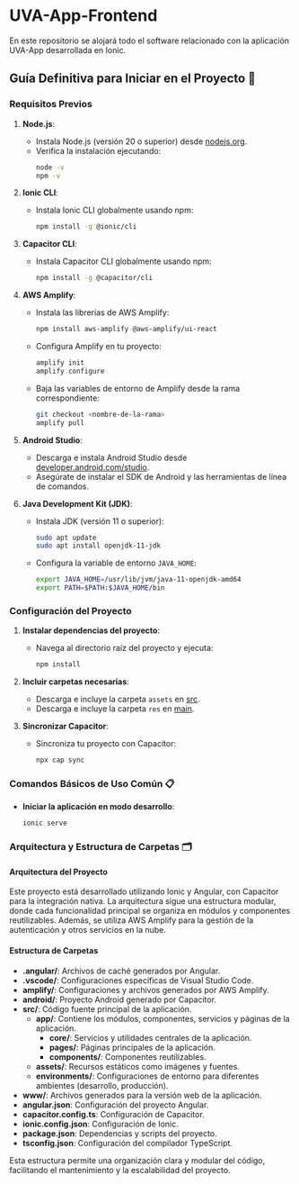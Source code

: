 # UVA-App-Frontend

En este repositorio se alojará todo el software relacionado con la aplicación UVA-App desarrollada en Ionic.

## Guía Definitiva para Iniciar en el Proyecto 🚀

### Requisitos Previos

1. **Node.js**:
   - Instala Node.js (versión 20 o superior) desde [nodejs.org](https://nodejs.org/).
   - Verifica la instalación ejecutando:
     ```sh
     node -v
     npm -v
     ```

2. **Ionic CLI**:
   - Instala Ionic CLI globalmente usando npm:
     ```sh
     npm install -g @ionic/cli
     ```

3. **Capacitor CLI**:
   - Instala Capacitor CLI globalmente usando npm:
     ```sh
     npm install -g @capacitor/cli
     ```

4. **AWS Amplify**:
   - Instala las librerías de AWS Amplify:
     ```sh
     npm install aws-amplify @aws-amplify/ui-react
     ```
   - Configura Amplify en tu proyecto:
     ```sh
     amplify init
     amplify configure
     ```
   - Baja las variables de entorno de Amplify desde la rama correspondiente:
     ```sh
     git checkout <nombre-de-la-rama>
     amplify pull
     ```

5. **Android Studio**:
   - Descarga e instala Android Studio desde [developer.android.com/studio](https://developer.android.com/studio).
   - Asegúrate de instalar el SDK de Android y las herramientas de línea de comandos.

6. **Java Development Kit (JDK)**:
   - Instala JDK (versión 11 o superior):
     ```sh
     sudo apt update
     sudo apt install openjdk-11-jdk
     ```
   - Configura la variable de entorno `JAVA_HOME`:
     ```sh
     export JAVA_HOME=/usr/lib/jvm/java-11-openjdk-amd64
     export PATH=$PATH:$JAVA_HOME/bin
     ```

### Configuración del Proyecto

1. **Instalar dependencias del proyecto**:
   - Navega al directorio raíz del proyecto y ejecuta:
     ```sh
     npm install
     ```

2. **Incluir carpetas necesarias**:
   - Descarga e incluye la carpeta `assets` en [src](http://_vscodecontentref_/0).
   - Descarga e incluye la carpeta `res` en [main](http://_vscodecontentref_/1).

3. **Sincronizar Capacitor**:
   - Sincroniza tu proyecto con Capacitor:
     ```sh
     npx cap sync
     ```

### Comandos Básicos de Uso Común 📋

- **Iniciar la aplicación en modo desarrollo**:
  ```sh
  ionic serve
  ```

### Arquitectura y Estructura de Carpetas 🗂️

#### Arquitectura del Proyecto

Este proyecto está desarrollado utilizando Ionic y Angular, con Capacitor para la integración nativa. La arquitectura sigue una estructura modular, donde cada funcionalidad principal se organiza en módulos y componentes reutilizables. Además, se utiliza AWS Amplify para la gestión de la autenticación y otros servicios en la nube.

#### Estructura de Carpetas

- **.angular/**: Archivos de caché generados por Angular.
- **.vscode/**: Configuraciones específicas de Visual Studio Code.
- **amplify/**: Configuraciones y archivos generados por AWS Amplify.
- **android/**: Proyecto Android generado por Capacitor.
- **src/**: Código fuente principal de la aplicación.
  - **app/**: Contiene los módulos, componentes, servicios y páginas de la aplicación.
    - **core/**: Servicios y utilidades centrales de la aplicación.
    - **pages/**: Páginas principales de la aplicación.
    - **components/**: Componentes reutilizables.
  - **assets/**: Recursos estáticos como imágenes y fuentes.
  - **environments/**: Configuraciones de entorno para diferentes ambientes (desarrollo, producción).
- **www/**: Archivos generados para la versión web de la aplicación.
- **angular.json**: Configuración del proyecto Angular.
- **capacitor.config.ts**: Configuración de Capacitor.
- **ionic.config.json**: Configuración de Ionic.
- **package.json**: Dependencias y scripts del proyecto.
- **tsconfig.json**: Configuración del compilador TypeScript.

Esta estructura permite una organización clara y modular del código, facilitando el mantenimiento y la escalabilidad del proyecto.
